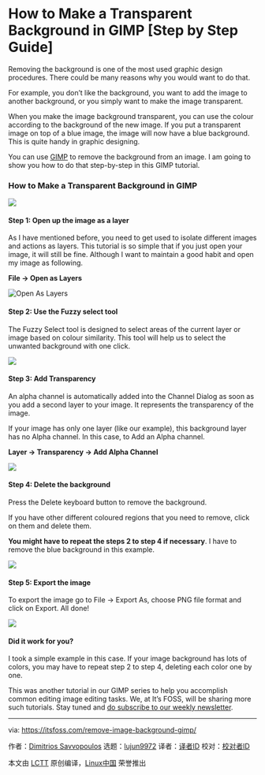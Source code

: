 [#]: collector: (lujun9972)
[#]: translator: ( )
[#]: reviewer: ( )
[#]: publisher: ( )
[#]: url: ( )
[#]: subject: (How to Make a Transparent Background in GIMP [Step by Step Guide])
[#]: via: (https://itsfoss.com/remove-image-background-gimp/)
[#]: author: (Dimitrios Savvopoulos https://itsfoss.com/author/dimitrios/)

How to Make a Transparent Background in GIMP [Step by Step Guide]
======

Removing the background is one of the most used graphic design procedures. There could be many reasons why you would want to do that.

For example, you don’t like the background, you want to add the image to another background, or you simply want to make the image transparent.

When you make the image background transparent, you can use the colour according to the background of the new image. If you put a transparent image on top of a blue image, the image will now have a blue background. This is quite handy in graphic designing.

You can use [GIMP][1] to remove the background from an image. I am going to show you how to do that step-by-step in this GIMP tutorial.

### How to Make a Transparent Background in GIMP

![][2]

#### Step 1: Open up the image as a layer

As I have mentioned before, you need to get used to isolate different images and actions as layers. This tutorial is so simple that if you just open your image, it will still be fine. Although I want to maintain a good habit and open my image as following.

**File -&gt; Open as Layers**

![Open As Layers][3]

#### Step 2: Use the Fuzzy select tool

The Fuzzy Select tool is designed to select areas of the current layer or image based on colour similarity. This tool will help us to select the unwanted background with one click.

![][4]

#### Step 3: Add Transparency

An alpha channel is automatically added into the Channel Dialog as soon as you add a second layer to your image. It represents the transparency of the image.

If your image has only one layer (like our example), this background layer has no Alpha channel. In this case, to Add an Alpha channel.

**Layer -&gt; Transparency -&gt; Add Alpha Channel**

![][5]

#### Step 4: Delete the background

Press the Delete keyboard button to remove the background.

If you have other different coloured regions that you need to remove, click on them and delete them.

**You might have to repeat the steps 2 to step 4 if necessary**. I have to remove the blue background in this example.

![][6]

#### Step 5: Export the image

To export the image go to File -&gt; Export As, choose PNG file format and click on Export. All done!

![][7]

#### Did it work for you?

I took a simple example in this case. If your image background has lots of colors, you may have to repeat step 2 to step 4, deleting each color one by one.

This was another tutorial in our GIMP series to help you accomplish common editing image editing tasks. We, at It’s FOSS, will be sharing more such tutorials. Stay tuned and [do subscribe to our weekly newsletter][8].

--------------------------------------------------------------------------------

via: https://itsfoss.com/remove-image-background-gimp/

作者：[Dimitrios Savvopoulos][a]
选题：[lujun9972][b]
译者：[译者ID](https://github.com/译者ID)
校对：[校对者ID](https://github.com/校对者ID)

本文由 [LCTT](https://github.com/LCTT/TranslateProject) 原创编译，[Linux中国](https://linux.cn/) 荣誉推出

[a]: https://itsfoss.com/author/dimitrios/
[b]: https://github.com/lujun9972
[1]: https://itsfoss.com/gimp-2-10-release/
[2]: https://i0.wp.com/itsfoss.com/wp-content/uploads/2020/07/remove-background-gimp.jpg?ssl=1
[3]: https://i2.wp.com/itsfoss.com/wp-content/uploads/2020/06/open-as-layers.png?ssl=1
[4]: https://i0.wp.com/itsfoss.com/wp-content/uploads/2020/06/fuzzy-select-tool.png?ssl=1
[5]: https://i0.wp.com/itsfoss.com/wp-content/uploads/2020/06/add-alpha-channel.png?ssl=1
[6]: https://i0.wp.com/itsfoss.com/wp-content/uploads/2020/06/delete.png?ssl=1
[7]: https://i1.wp.com/itsfoss.com/wp-content/uploads/2020/06/Its_FOSS_transparent.png?ssl=1
[8]: https://itsfoss.com/subscribe-to-newsletter/
